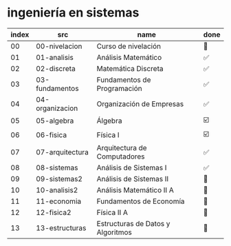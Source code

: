 # ingeniería en sistemas

| index | src             | name                              | done |
| ----- | --------------- | --------------------------------- | ---- |
| 00    | 00-nivelacion   | Curso de nivelación               | 🔄    |
| 01    | 01-analisis     | Análisis Matemático               | ✅    |
| 02    | 02-discreta     | Matemática Discreta               | ✅    |
| 03    | 03-fundamentos  | Fundamentos de Programación       | ✅    |
| 04    | 04-organizacion | Organización de Empresas          | ✅    |
| 05    | 05-algebra      | Álgebra                           | ☑️    |
| 06    | 06-fisica       | Física I                          | ☑️    |
| 07    | 07-arquitectura | Arquitectura de Computadores      | ✅    |
| 08    | 08-sistemas     | Análisis de Sistemas I            | ✅    |
| 09    | 09-sistemas2    | Análisis de Sistemas II           | 🔄    |
| 10    | 10-analisis2    | Análisis Matemático II A          | 🔄    |
| 11    | 11-economia     | Fundamentos de Economía           | 🔄    |
| 12    | 12-fisica2      | Física II A                       | 🔄    |
| 13    | 13-estructuras  | Estructuras de Datos y Algoritmos | 🔄    |
